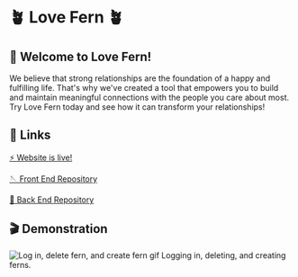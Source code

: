 # 🪴 Love Fern 🪴

## 👋 Welcome to Love Fern!

We believe that strong relationships are the foundation of a happy and fulfilling life. That's why we've created a tool that empowers you to build and maintain meaningful connections with the people you care about most. Try Love Fern today and see how it can transform your relationships!

## 🔗 Links

[⚡️ Website is live!](https://www.lovefern.app)

[🪡 Front End Repository](https://github.com/love-fern/love_fern_fe)

[🧵 Back End Repository](https://github.com/love-fern/love_fern_be)


## 🎬 Demonstration

![Log in, delete fern, and create fern gif](https://github.com/love-fern/.github/blob/main/profile/walkthrough-1.gif, "Delete & Create")
Logging in, deleting, and creating ferns.
